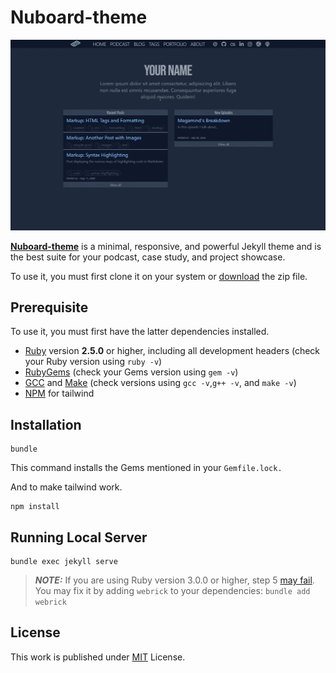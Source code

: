 # Nuboard-theme
![theme.gif](./theme.gif)

[**Nuboard-theme**](https://nuboard-theme.pages.dev/) is a minimal, responsive, and powerful  Jekyll theme and is the best suite for your podcast, case study, and project showcase.

To use it, you must first clone it on your system or [download](https://github.com/hatchedland/nuboard-theme/archive/refs/heads/master.zip) the zip file.

## Prerequisite
To use it, you must first have the latter dependencies installed.
-   [Ruby](https://www.ruby-lang.org/en/downloads/) version **2.5.0** or higher, including all development headers (check your Ruby version using `ruby -v`)
-   [RubyGems](https://rubygems.org/pages/download) (check your Gems version using `gem -v`)
-   [GCC](https://gcc.gnu.org/install/) and [Make](https://www.gnu.org/software/make/) (check versions using `gcc -v`,`g++ -v`, and `make -v`)
-   [NPM](https://www.npmjs.com/) for tailwind


## Installation
```console
bundle
```
This command installs the Gems mentioned in your `Gemfile.lock.`

And to make tailwind work.

``` console
npm install
```

## Running Local Server
```console
bundle exec jekyll serve
```

> **_NOTE:_**  If you are using Ruby version 3.0.0 or higher, step 5 [may fail](https://github.com/github/pages-gem/issues/752). You may fix it by adding `webrick` to your dependencies: `bundle add webrick`

## License
This work is published under [MIT](https://github.com/cotes2020/jekyll-theme-chirpy/blob/master/LICENSE) License.
